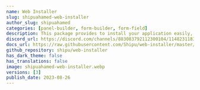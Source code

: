 ```yaml
---
name: Web Installer
slug: shipuahamed-web-installer
author_slug: shipuahamed
categories: [panel-builder, form-builder, form-field]
description: This package provides to install your application easily, without having to worry about setting up your environment before starting with the installation process.
discord_url: https://discord.com/channels/883083792112300104/1148231183415652463
docs_url: https://raw.githubusercontent.com/Shipu/web-installer/master/readme.md
github_repository: shipu/web-installer
has_dark_theme: false
has_translations: false
image: shipuahamed-web-installer.webp
versions: [3]
publish_date: 2023-08-26
---
```

